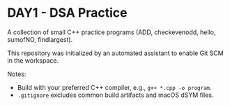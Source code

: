 # DAY1 - DSA Practice

A collection of small C++ practice programs (ADD, checkevenodd, hello, sumofNO, findlargest).

This repository was initialized by an automated assistant to enable Git SCM in the workspace.

Notes:
- Build with your preferred C++ compiler, e.g., `g++ *.cpp -o program`.
- `.gitignore` excludes common build artifacts and macOS dSYM files.
